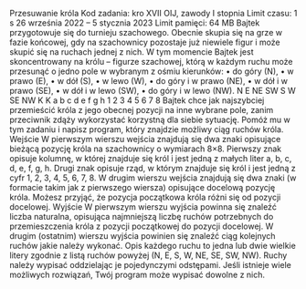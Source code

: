 Przesuwanie króla
Kod zadania: kro
XVII OIJ, zawody I stopnia Limit czasu: 1 s
26 września 2022 – 5 stycznia 2023 Limit pamięci: 64 MB
Bajtek przygotowuje się do turnieju szachowego. Obecnie skupia się na grze w fazie końcowej, gdy na szachownicy
pozostaje już niewiele figur i może skupić się na ruchach jednej z nich.
W tym momencie Bajtek jest skoncentrowany na królu – figurze szachowej, którą w każdym ruchu może przesunąć
o jedno pole w wybranym z ośmiu kierunków:
• do góry (N),
• w prawo (E),
• w dół (S),
• w lewo (W),
• do góry i w prawo (NE),
• w dół i w prawo (SE),
• w dół i w lewo (SW),
• do góry i w lewo (NW).
N
E
NE
SW S
W
SE
NW
K
K
a b c d e f g h
1
2
3
4
5
6
7
8
Bajtek chce jak najszybciej przemieścić króla z jego obecnej pozycji na inne wybrane pole, zanim przeciwnik zdąży
wykorzystać korzystną dla siebie sytuację. Pomóż mu w tym zadaniu i napisz program, który znajdzie możliwy ciąg ruchów
króla.
Wejście
W pierwszym wierszu wejścia znajdują się dwa znaki opisujące bieżącą pozycję króla na szachownicy o wymiarach 8×8.
Pierwszy znak opisuje kolumnę, w której znajduje się król i jest jedną z małych liter a, b, c, d, e, f, g, h. Drugi znak
opisuje rząd, w którym znajduje się król i jest jedną z cyfr 1, 2, 3, 4, 5, 6, 7, 8.
W drugim wierszu wejścia znajdują się dwa znaki (w formacie takim jak z pierwszego wiersza) opisujące docelową
pozycję króla.
Możesz przyjąć, że pozycja początkowa króla różni się od pozycji docelowej.
Wyjście
W pierwszym wierszu wyjścia powinna się znaleźć liczba naturalna, opisująca najmniejszą liczbę ruchów potrzebnych
do przemieszczenia króla z pozycji początkowej do pozycji docelowej.
W drugim (ostatnim) wierszu wyjścia powinien się znaleźć ciąg kolejnych ruchów jakie należy wykonać. Opis każdego
ruchu to jedna lub dwie wielkie litery zgodnie z listą ruchów powyżej (N, E, S, W, NE, SE, SW, NW). Ruchy należy wypisać
oddzielając je pojedynczymi odstępami.
Jeśli istnieje wiele możliwych rozwiązań, Twój program może wypisać dowolne z nich.
